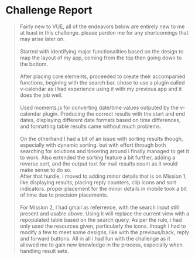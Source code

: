 <h1>Challenge Report</h1>
<blockquote>
<p>
    Fairly new to VUE, all of the endeavors below are entirely new to me at least in this challenge. 
    please pardon me for any shortcomings that may arise later on.<br/>
    <br/>
    Started with identifying major functionalities based on the design to map the layout of my app,
    coming from the top then going down to the bottom.<br/>
    <br/>
    After placing core elements, proceeded to create their accompanied functions,
    begining with the search bar. chose to use a plugin called v-calendar as i had experience using it with my 
    previous app and it does the job well.<br/>
    <br/>
    Used moments.js for converting date/time values outputed by the v-calendar plugin.
    Producing the correct results with the start and end dates, displaying different date formats based on time differences,
    and formatting table results came without much problems.<br/>
    <br/>
    On the otherhand I had a bit of an issue with sorting results though, especially with dynamic sorting. but with effort through
    both searching for solutions and tinkering around i finally managed to get it to work. Also extended the sorting feature 
    a bit further, adding a reverse sort, and the output text for mail results count as it would make sense to do so.
    <br/>
    After that hurdle, i moved to adding minor details that is on Mission 1, like displaying results, placing reply counters, clip icons 
    and sort indicators. proper placement for the minor details in mobile took a bit of time due to precision placements.<br/>
    <br/>
    For Mission 2, I had gmail as referrence, with the search input still present and usable above.
    Using it will replace the current view with a repopulated table based on the search query.
    As per the rule, i had only used the resources given, particularly the icons. 
    though i had to modify a few to meet some designs, like with the previous/back, reply and forward buttons.
    All in all i had fun with the challenge as it allowed me to gain new knowledge in the process, especially
    when handling result sets.
</p>
</blockquote>